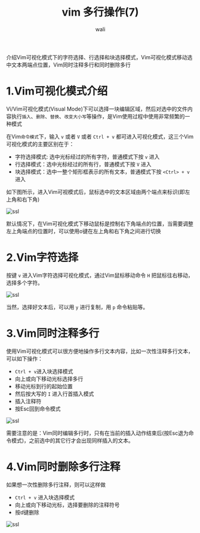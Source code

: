 ﻿---
layout: post
title: vim 多行操作(7)  #标题
tagline:  vim 可视化模式
author: wali    #作者
tag: vim     #标签
ghurl:        #github url
ghurl_zip:    #github zip下载
comments: true

post_nav: ["1.Vim可视化模式介绍","2.Vim字符选择","3.Vim同时注释多行","4.Vim同时删除多行注释"] 
group_tag: vim 技巧
---

介绍Vim可视化模式下的字符选择、行选择和块选择模式，Vim可视化模式移动选中文本两端点位置，Vim同时注释多行和同时删除多行

# 1.Vim可视化模式介绍

Vi/Vim可视化模式(Visual Mode)下可以选择一块编辑区域，然后对选中的文件内容执行`插入`、`删除`、`替换`、`改变大小写`等操作，是Vim使用过程中使用非常频繁的一种模式

在Vim`命令模式`下，输入 `v` 或者 `V` 或者 `Ctrl + v` 都可进入可视化模式，这三个Vim可视化模式的主要区别在于：
- 字符选择模式: 选中光标经过的所有字符，普通模式下按 `v` 进入
- 行选择模式：选中光标经过的所有行，普通模式下按 `V` 进入
- 块选择模式：选中一整个矩形框表示的所有文本，普通模式下按 `<Ctrl> + v` 进入

如下图所示，进入Vim可视模式后，鼠标选中的文本区域由两个端点来标识(即左上角和右下角)

![ssl](https://raw.githubusercontent.com/walidream/blogimage/master/waliblogImage/linux/linux_6.png)

默认情况下，在Vim可视化模式下移动鼠标是控制右下角端点的位置，当需要调整左上角端点的位置时，可以使用o键在左上角和右下角之间进行切换

# 2.Vim字符选择

按键 `v` 进入Vim字符选择可视化模式，通过Vim鼠标移动命令 `H` 把鼠标往右移动，选择多个字符。

![ssl](https://raw.githubusercontent.com/walidream/blogimage/master/waliblogImage/linux/linux_7.gif)

当然，选择好文本后，可以用 `y` 进行复制，用 `p` 命令粘贴等。

# 3.Vim同时注释多行

使用Vim可视化模式可以很方便地操作多行文本内容，比如一次性注释多行文本，可以如下操作：
- `Ctrl + v`进入块选择模式
- 向上或向下移动光标选择多行
- 移动光标到行的起始位置
- 然后按大写的 `I` 进入行首插入模式
- 插入注释符
- 按Esc回到命令模式

![ssl](https://raw.githubusercontent.com/walidream/blogimage/master/waliblogImage/linux/linux_8.gif)

需要注意的是：Vim同时编辑多行时，只有在当前的插入动作结束后(按Esc退为命令模式)，之前选中的其它行才会出现同样插入的文本。

# 4.Vim同时删除多行注释

如果想一次性删除多行注释，则可以这样做
- `Ctrl + v` 进入块选择模式
- 向上或向下移动光标，选择要删除的注释符号
- 按d键删除

![ssl](https://raw.githubusercontent.com/walidream/blogimage/master/waliblogImage/linux/linux_9.gif)



















































































































































































